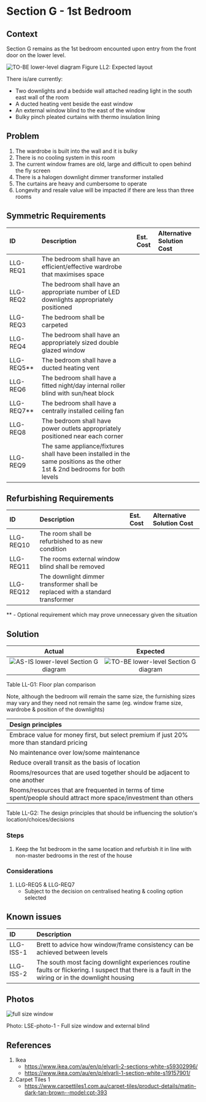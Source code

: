 # Section G - 1st Bedroom

## Context

Section G remains as the 1st bedroom encounted upon entry from the front door on the lower level.

![TO-BE lower-level diagram](Lower-Level-TO-BE-sections.svg)
Figure LL2: Expected layout

There is/are currently:
* Two downlights and a bedside wall attached reading light in the south east wall of the room
* A ducted heating vent beside the east window
* An external window blind to the east of the window
* Bulky pinch pleated curtains with thermo insulation lining


## Problem

1. The wardrobe is built into the wall and it is bulky
2. There is no cooling system in this room
3. The current window frames are old, large and difficult to open behind the fly screen
4. There is a halogen downlight dimmer transformer installed
5. The curtains are heavy and cumbersome to operate
6. Longevity and resale value will be impacted if there are less than three rooms


## Symmetric Requirements

|ID|Description|Est. Cost|Alternative Solution Cost|
|:---|:---|:---|:---|
|LLG-REQ1|The bedroom shall have an efficient/effective wardrobe that maximises space|||
|LLG-REQ2|The bedroom shall have an appropriate number of LED downlights appropriately positioned|||
|LLG-REQ3|The bedroom shall be carpeted|||
|LLG-REQ4|The bedroom shall have an appropriately sized double glazed window|||
|LLG-REQ5**|The bedroom shall have a ducted heating vent|||
|LLG-REQ6|The bedroom shall have a fitted night/day internal roller blind with sun/heat block|||
|LLG-REQ7**|The bedroom shall have a centrally installed ceiling fan|||
|LLG-REQ8|The bedroom shall have power outlets appropriately positioned near each corner|||
|LLG-REQ9|The same appliance/fixtures shall have been installed in the same positions as the other 1st & 2nd bedrooms for both levels|||


## Refurbishing Requirements

|ID|Description|Est. Cost|Alternative Solution Cost|
|:---|:---|:---|:---|
|LLG-REQ10|The room shall be refurbished to as new condition|||
|LLG-REQ11|The rooms external window blind shall be removed||
|LLG-REQ12|The downlight dimmer transformer shall be replaced with a standard transformer|||

** - Optional requirement which may prove unnecessary given the situation


## Solution

|Actual|Expected|
|:---:|:---:|
|![AS-IS lower-level Section G diagram](Lower-Level-AS-IS-section-G.svg)|![TO-BE lower-level Section G diagram](Lower-Level-TO-BE-section-G.svg)|

Table LL-G1: Floor plan comparison

Note, although the bedroom will remain the same size, the furnishing sizes may vary and they need not remain the same (eg. window frame size, wardrobe & position of the downlights)

|Design principles|
|:---|
|Embrace value for money first, but select premium if just 20% more than standard pricing|
|No maintenance over low/some maintenance|
|Reduce overall transit as the basis of location|
|Rooms/resources that are used together should be adjacent to one another|
|Rooms/resources that are frequented in terms of time spent/people should attract more space/investment than others|

Table LL-G2: The design principles that should be influencing the solution's location/choices/decisions

### Steps

1. Keep the 1st bedroom in the same location and refurbish it in line with non-master bedrooms in the rest of the house  

### Considerations

1. LLG-REQ5 & LLG-REQ7
    - Subject to the decision on centralised heating & cooling option selected


## Known issues

|ID|Description|
|:---|:---|
|LLG-ISS-1|Brett to advice how window/frame consistency can be achieved between levels|
|LLG-ISS-2|The south most facing downlight experiences routine faults or flickering. I suspect that there is a fault in the wiring or in the downlight housing|


## Photos

![full size window](./photos/IMG_20201016_124830063.jpg)

Photo: LSE-photo-1 - Full size window and external blind


## References

1. Ikea
    - https://www.ikea.com/au/en/p/elvarli-2-sections-white-s59302996/
    - https://www.ikea.com/au/en/p/elvarli-1-section-white-s19157901/
2. Carpet Tiles 1
    - https://www.carpettiles1.com.au/carpet-tiles/product-details/matin-dark-tan-brown--model:cpt-393